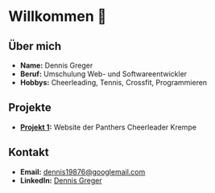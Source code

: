 # Willkommen 👋


## Über mich

- **Name:** Dennis Greger
- **Beruf:** Umschulung Web- und Softwareentwickler
- **Hobbys:** Cheerleading, Tennis, Crossfit, Programmieren


## Projekte

- **[Projekt 1]():** Website der Panthers Cheerleader Krempe

## Kontakt

- **Email:** dennis19876@googlemail.com
- **LinkedIn:** [Dennis Greger](https://www.linkedin.com/in/dennis-greger-03116a313/)
